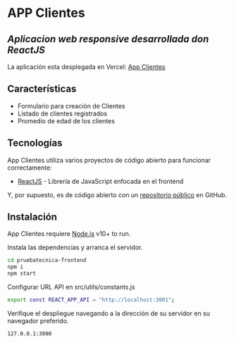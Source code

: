 # APP Clientes

## _Aplicacion web responsive desarrollada don ReactJS_

La aplicación esta desplegada en Vercel: [App Clientes](https://pruebatecnica-frontend.vercel.app/)

## Características

- Formulario para creación de Clientes
- Listado de clientes registrados
- Promedio de edad de los clientes

## Tecnologías

App Clientes utiliza varios proyectos de código abierto para funcionar correctamente:

- [ReactJS](https://es.reactjs.org/) - Librería de JavaScript enfocada en el frontend

Y, por supuesto, es de código abierto con un [repositorio público](https://github.com/lfam200/pruebatecnica-frontend) en GitHub.

## Instalación

App Clientes requiere [Node.js](https://nodejs.org/) v10+ to run.

Instala las dependencias y arranca el servidor.

```sh
cd pruebatecnica-frontend
npm i
npm start
```

Configurar URL API en src/utils/constants.js

```sh
export const REACT_APP_API = "http://localhost:3001";
```

Verifique el despliegue navegando a la dirección de su servidor en su navegador preferido.

```sh
127.0.0.1:3000
```
